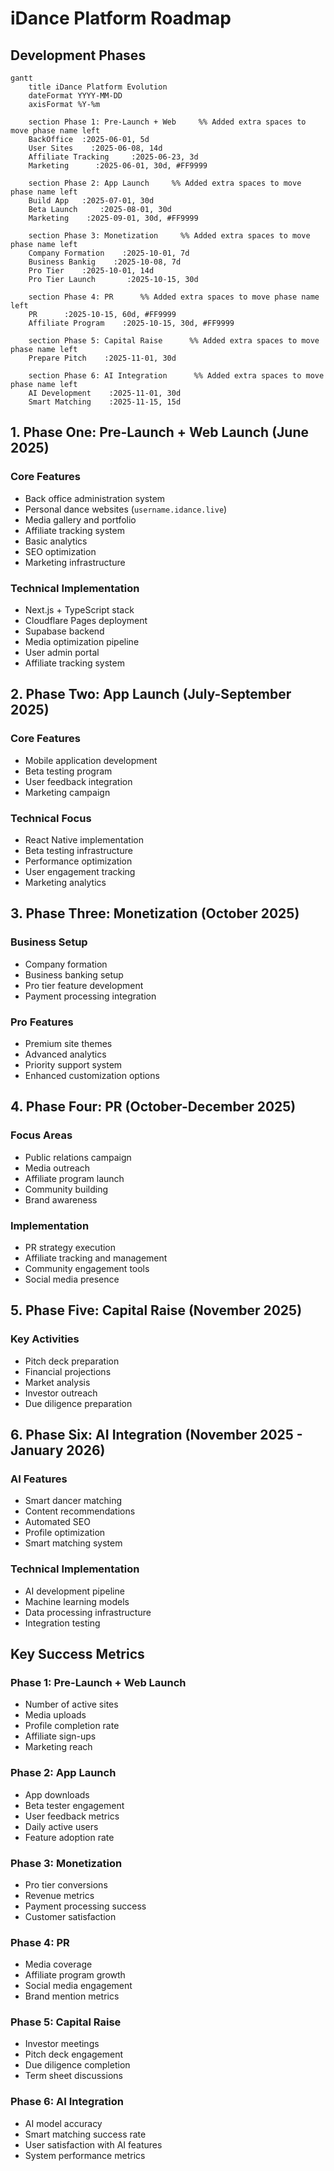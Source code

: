 # iDance Platform Roadmap

## Development Phases

```mermaid
gantt
    title iDance Platform Evolution
    dateFormat YYYY-MM-DD
    axisFormat %Y-%m
    
    section Phase 1: Pre-Launch + Web     %% Added extra spaces to move phase name left
    BackOffice  :2025-06-01, 5d
    User Sites    :2025-06-08, 14d
    Affiliate Tracking     :2025-06-23, 3d
    Marketing      :2025-06-01, 30d, #FF9999
    
    section Phase 2: App Launch     %% Added extra spaces to move phase name left
    Build App   :2025-07-01, 30d
    Beta Launch     :2025-08-01, 30d
    Marketing    :2025-09-01, 30d, #FF9999

    section Phase 3: Monetization     %% Added extra spaces to move phase name left
    Company Formation    :2025-10-01, 7d
    Business Bankig    :2025-10-08, 7d
    Pro Tier    :2025-10-01, 14d
    Pro Tier Launch       :2025-10-15, 30d
    
    section Phase 4: PR      %% Added extra spaces to move phase name left
    PR      :2025-10-15, 60d, #FF9999
    Affiliate Program    :2025-10-15, 30d, #FF9999
    
    section Phase 5: Capital Raise      %% Added extra spaces to move phase name left
    Prepare Pitch    :2025-11-01, 30d
    
    section Phase 6: AI Integration      %% Added extra spaces to move phase name left
    AI Development    :2025-11-01, 30d
    Smart Matching    :2025-11-15, 15d
```

## 1. Phase One: Pre-Launch + Web Launch (June 2025)

### Core Features
- Back office administration system
- Personal dance websites (`username.idance.live`)
- Media gallery and portfolio
- Affiliate tracking system
- Basic analytics
- SEO optimization
- Marketing infrastructure

### Technical Implementation
- Next.js + TypeScript stack
- Cloudflare Pages deployment
- Supabase backend
- Media optimization pipeline
- User admin portal
- Affiliate tracking system

## 2. Phase Two: App Launch (July-September 2025)

### Core Features
- Mobile application development
- Beta testing program
- User feedback integration
- Marketing campaign

### Technical Focus
- React Native implementation
- Beta testing infrastructure
- Performance optimization
- User engagement tracking
- Marketing analytics

## 3. Phase Three: Monetization (October 2025)

### Business Setup
- Company formation
- Business banking setup
- Pro tier feature development
- Payment processing integration

### Pro Features
- Premium site themes
- Advanced analytics
- Priority support system
- Enhanced customization options

## 4. Phase Four: PR (October-December 2025)

### Focus Areas
- Public relations campaign
- Media outreach
- Affiliate program launch
- Community building
- Brand awareness

### Implementation
- PR strategy execution
- Affiliate tracking and management
- Community engagement tools
- Social media presence

## 5. Phase Five: Capital Raise (November 2025)

### Key Activities
- Pitch deck preparation
- Financial projections
- Market analysis
- Investor outreach
- Due diligence preparation

## 6. Phase Six: AI Integration (November 2025 - January 2026)

### AI Features
- Smart dancer matching
- Content recommendations
- Automated SEO
- Profile optimization
- Smart matching system

### Technical Implementation
- AI development pipeline
- Machine learning models
- Data processing infrastructure
- Integration testing

## Key Success Metrics

### Phase 1: Pre-Launch + Web Launch
- Number of active sites
- Media uploads
- Profile completion rate
- Affiliate sign-ups
- Marketing reach

### Phase 2: App Launch
- App downloads
- Beta tester engagement
- User feedback metrics
- Daily active users
- Feature adoption rate

### Phase 3: Monetization
- Pro tier conversions
- Revenue metrics
- Payment processing success
- Customer satisfaction

### Phase 4: PR
- Media coverage
- Affiliate program growth
- Social media engagement
- Brand mention metrics

### Phase 5: Capital Raise
- Investor meetings
- Pitch deck engagement
- Due diligence completion
- Term sheet discussions

### Phase 6: AI Integration
- AI model accuracy
- Smart matching success rate
- User satisfaction with AI features
- System performance metrics
